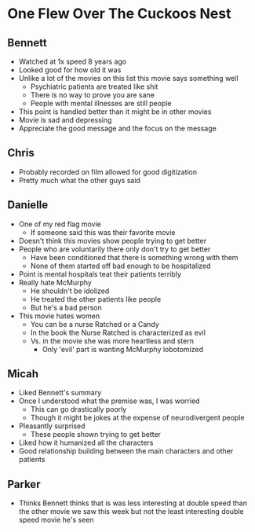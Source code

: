 # One Flew Over The Cuckoos Nest

## Bennett

- Watched at 1x speed 8 years ago
- Looked good for how old it was
- Unlike a lot of the movies on this list this movie says something well
  - Psychiatric patients are treated like shit
  - There is no way to prove you are sane
  - People with mental illnesses are still people
- This point is handled better than it might be in other movies
- Movie is sad and depressing
- Appreciate the good message and the focus on the message

## Chris

- Probably recorded on film allowed for good digitization
- Pretty much what the other guys said

## Danielle

- One of my red flag movie
  - If someone said this was their favorite movie
- Doesn't think this movies show people trying to get better
- People who are voluntarily there only don't try to get better
  - Have been conditioned that there is something wrong with them
  - None of them started off bad enough to be hospitalized
- Point is mental hospitals teat their patients terribly
- Really hate McMurphy
  - He shouldn't be idolized
  - He treated the other patients like people
  - But he's a bad person
- This movie hates women
  - You can be a nurse Ratched or a Candy
  - In the book the Nurse Ratched is characterized as evil
  - Vs. in the movie she was more heartless and stern
    - Only 'evil' part is wanting McMurphy lobotomized

## Micah

- Liked Bennett's summary
- Once I understood what the premise was, I was worried
  - This can go drastically poorly
  - Though it might be jokes at the expense of neurodivergent people
- Pleasantly surprised
  - These people shown trying to get better
- Liked how it humanized all the characters
- Good relationship building between the main characters and other patients

## Parker

- Thinks Bennett thinks that is was less interesting at double speed than the
  other movie we saw this week but not the least interesting double speed movie
  he's seen
